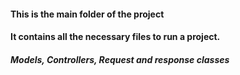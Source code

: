 #### This is the main folder of the project
#### It contains all the necessary files to run a project.

##### Models, Controllers, Request and response classes
